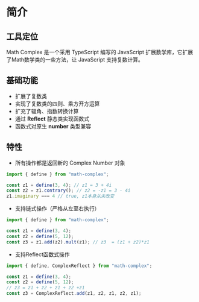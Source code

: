 # 简介

##  工具定位

Math Complex 是一个采用 TypeScript 编写的 JavaScript 扩展数学库，它扩展了Math数学类的一些方法，让 JavaScript 支持复数计算。

##  基础功能

* 扩展了复数类
* 实现了复数类的四则、乘方开方运算
* 扩充了辐角、指数转换计算
* 通过 **Reflect** 静态类实现函数式
* 函数式对原生 **number** 类型兼容

##  特性

* 所有操作都是返回新的 Complex Number 对象

``` javascript
import { define } from "math-complex";

const z1 = define(3, 4); // z1 = 3 + 4i
const z2 = z1.contrary(); // z2 = -z1 = 3 - 4i
z1.imaginary === 4 // true, z1本身从未改变
```

* 支持链式操作（严格从左至右执行）

``` javascript
import { define } from "math-complex";

const z1 = define(3, 4);
const z2 = define(5, 12);
const z3 = z1.add(z2).mult(z1); // z3  = (z1 + z2)*z1
```

* 支持Reflect函数式操作

``` javascript
import { define, ComplexReflect } from "math-complex";

const z1 = define(3, 4);
const z2 = define(5, 12);
// z3 = z1 + z2 + z1 + z2 +z1
const z3 = ComplexReflect.add(z1, z2, z1, z2, z1);
```